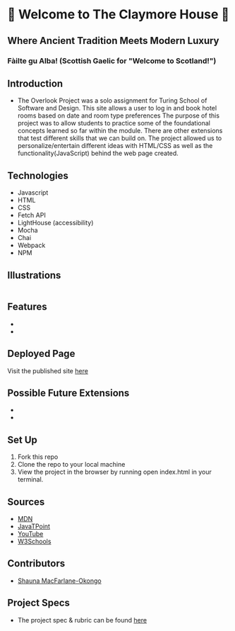 # 🏰 Welcome to The Claymore House 🏰
## Where Ancient Tradition Meets Modern Luxury
### Fàilte gu Alba! (Scottish Gaelic for "Welcome to Scotland!")

## Introduction
 - The Overlook Project was a solo assignment for Turing School of Software and Design. This site allows a user to log in and book hotel rooms based on date and room type preferences
 The purpose of this project was to allow students to practice some of the foundational concepts learned so far within the module. There are other extensions that test different skills that we can build on. The project allowed us to personalize/entertain different ideas with HTML/CSS as well as the functionality(JavaScript) behind the web page created.

## Technologies
 - Javascript
 - HTML
 - CSS
 - Fetch API
 - LightHouse (accessibility)
 - Mocha
 - Chai
 - Webpack
 - NPM

## Illustrations
 <img >

## Features
- 
- 

## Deployed Page
Visit the published site [here](https://DrSLMac.github.io/hotel-overlook/)

## Possible Future Extensions
 - 
 - 

## Set Up
1. Fork this repo
2. Clone the repo to your local machine
3. View the project in the browser by running open index.html in your terminal.

## Sources
 - [MDN](http://developer.mozilla.org/en-US/)
 - [JavaTPoint](https://www.javatpoint.com/how-to-check-a-radio-button-using-javascript)
 - [YouTube](https://www.youtube.com/)
 - [W3Schools](https://www.w3schools.com/)

## Contributors
 - [Shauna MacFarlane-Okongo](https://github.com/DrSLMac)

## Project Specs
 - The project spec & rubric can be found [here](https://frontend.turing.edu/projects/overlook.html)
